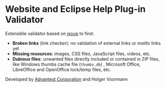# Website and Eclipse Help Plug-in Validator

Extensible validator based on [jsoup](https://jsoup.org/) to find:

*   **Broken links** (link checker): no validation of external links or _mailto_ links yet
*   **Missing resources**: images, CSS files, JavaScript files, videos, etc.
*   **Dubious files**: unwanted files directly included or contained in ZIP files, like Windows thumbs cache file (`thumbs.db`) , Microsoft Office, LibreOffice and OpenOffice lock/temp files, etc.


Developed by [Advantest Corporation](https://www.advantest.com/) and Holger Voormann